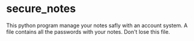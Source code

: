 # secure_notes
This python program manage your notes safly with an account system. A file contains all the passwords with your notes. Don't lose this file.
